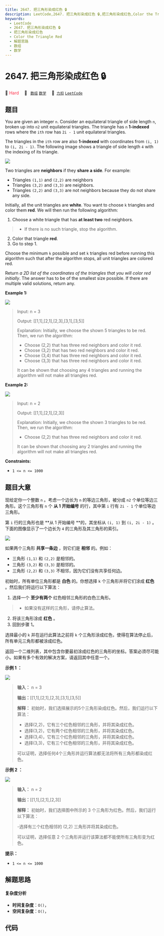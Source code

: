 ```yaml
---
title: 2647. 把三角形染成红色 🔒
description: LeetCode,2647. 把三角形染成红色 🔒,把三角形染成红色,Color the Triangle Red,解题思路,数组,数学
keywords:
  - LeetCode
  - 2647. 把三角形染成红色 🔒
  - 把三角形染成红色
  - Color the Triangle Red
  - 解题思路
  - 数组
  - 数学
---
```


# 2647. 把三角形染成红色 🔒

🔴 <font color=#ff334b>Hard</font>&emsp; 🔖&ensp; [`数组`](/tag/array.md) [`数学`](/tag/math.md)&emsp; 🔗&ensp;[`力扣`](https://leetcode.cn/problems/color-the-triangle-red) [`LeetCode`](https://leetcode.com/problems/color-the-triangle-red)

## 题目

You are given an integer `n`. Consider an equilateral triangle of side length
`n`, broken up into `n2` unit equilateral triangles. The triangle has `n`
**1-indexed** rows where the `ith` row has `2i - 1` unit equilateral
triangles.

The triangles in the `ith` row are also **1-indexed** with coordinates from
`(i, 1)` to `(i, 2i - 1)`. The following image shows a triangle of side length
`4` with the indexing of its triangle.

![](https://fastly.jsdelivr.net/gh/doocs/leetcode@main/solution/2600-2699/2647.Color%20the%20Triangle%20Red/images/triangle4.jpg)

Two triangles are **neighbors** if they **share a side**. For example:

  * Triangles `(1,1)` and `(2,2)` are neighbors
  * Triangles `(3,2)` and `(3,3)` are neighbors.
  * Triangles `(2,2)` and `(3,3)` are not neighbors because they do not share any side.

Initially, all the unit triangles are **white**. You want to choose `k`
triangles and color them **red**. We will then run the following algorithm:

  1. Choose a white triangle that has **at least two** red neighbors. 
> 
>  * If there is no such triangle, stop the algorithm.
  2. Color that triangle **red**.
  3. Go to step 1.

Choose the minimum `k` possible and set `k` triangles red before running this
algorithm such that after the algorithm stops, all unit triangles are colored
red.

Return _a 2D list of the coordinates of the triangles that you will color red
initially_. The answer has to be of the smallest size possible. If there are
multiple valid solutions, return any.



**Example 1:**

![](https://fastly.jsdelivr.net/gh/doocs/leetcode@main/solution/2600-2699/2647.Color%20the%20Triangle%20Red/images/example1.jpg)

> Input: n = 3
> 
> Output: [[1,1],[2,1],[2,3],[3,1],[3,5]]
> 
> Explanation: Initially, we choose the shown 5 triangles to be red. Then, we run the algorithm:
> - Choose (2,2) that has three red neighbors and color it red.
> - Choose (3,2) that has two red neighbors and color it red.
> - Choose (3,4) that has three red neighbors and color it red.
> - Choose (3,3) that has three red neighbors and color it red.
> 
> It can be shown that choosing any 4 triangles and running the algorithm will not make all triangles red.

**Example 2:**

![](https://fastly.jsdelivr.net/gh/doocs/leetcode@main/solution/2600-2699/2647.Color%20the%20Triangle%20Red/images/example2.jpg)

> Input: n = 2
> 
> Output: [[1,1],[2,1],[2,3]]
> 
> Explanation: Initially, we choose the shown 3 triangles to be red. Then, we run the algorithm:
> - Choose (2,2) that has three red neighbors and color it red.
> 
> It can be shown that choosing any 2 triangles and running the algorithm will not make all triangles red.

**Constraints:**

  * `1 <= n <= 1000`


## 题目大意

现给定你一个整数 `n` 。考虑一个边长为 `n` 的等边三角形，被分成 `n2` 个单位等边三角形。这个三角形有 `n` 个 **从 1 开始编号**
的行，其中第 `i` 行有 `2i - 1` 个单位等边三角形。

第 `i` 行的三角形也是 **从 1 开始编号  **的，其坐标从 `(i, 1)` 到 `(i, 2i - 1)` 。下面的图像显示了一个边长为 `4`
的三角形及其三角形的索引。

![](https://fastly.jsdelivr.net/gh/doocs/leetcode@main/solution/2600-2699/2647.Color%20the%20Triangle%20Red/images/triangle4.jpg)

如果两个三角形 **共享一条边** ，则它们是 **相邻** 的。例如：

  * 三角形 `(1,1)` 和 `(2,2)` 是相邻的。
  * 三角形 `(3,2)` 和 `(3,3)` 是相邻的。
  * 三角形 `(2,2)` 和 `(3,3)` 不相邻，因为它们没有共享任何边。

初始时，所有单位三角形都是 **白色** 的。你想选择 `k` 个三角形并将它们涂成 **红色** 。然后我们将运行以下算法：

  1. 选择一个 **至少有两个** 红色相邻三角形的白色三角形。 
> 
>  * 如果没有这样的三角形，请停止算法。
  2. 将该三角形涂成 **红色** 。
  3. 回到步骤 1。

选择最小的 `k` 并在运行此算法之前将 `k` 个三角形涂成红色，使得在算法停止后，所有单元三角形都被涂成红色。

返回一个二维列表，其中包含你要最初涂成红色的三角形的坐标。答案必须尽可能小。如果有多个有效的解决方案，请返回其中任意一个。



**示例 1 ：**

![](https://fastly.jsdelivr.net/gh/doocs/leetcode@main/solution/2600-2699/2647.Color%20the%20Triangle%20Red/images/example1.jpg)

> 
> 
> 
> 
> 
> **输入：** n = 3
> 
> **输出：**[[1,1],[2,1],[2,3],[3,1],[3,5]]
> 
> **解释：** 初始时，我们选择展示的5个三角形染成红色。然后，我们运行以下算法：
> - 选择(2,2)，它有三个红色相邻的三角形，并将其染成红色。
> - 选择(3,2)，它有两个红色相邻的三角形，并将其染成红色。
> - 选择(3,4)，它有三个红色相邻的三角形，并将其染成红色。
> - 选择(3,3)，它有三个红色相邻的三角形，并将其染成红色。 
> 
> 可以证明，选择任何4个三角形并运行算法都无法将所有三角形都染成红色。

**示例 2 ：**

![](https://fastly.jsdelivr.net/gh/doocs/leetcode@main/solution/2600-2699/2647.Color%20the%20Triangle%20Red/images/example2.jpg)

> 
> 
> 
> 
> 
> **输入：** n = 2
> 
> **输出：**[[1,1],[2,1],[2,3]]
> 
> **解释：** 初始时，我们选择图中所示的 3 个三角形为红色。然后，我们运行以下算法： 
> 
> -选择有三个红色相邻的 (2,2) 三角形并将其染成红色。 
> 
> 可以证明，选择任意 2 个三角形并运行该算法都不能使所有三角形变为红色。
> 
> 



**提示：**

  * `1 <= n <= 1000`


## 解题思路

#### 复杂度分析

- **时间复杂度**：`O()`，
- **空间复杂度**：`O()`，

## 代码

```javascript

```